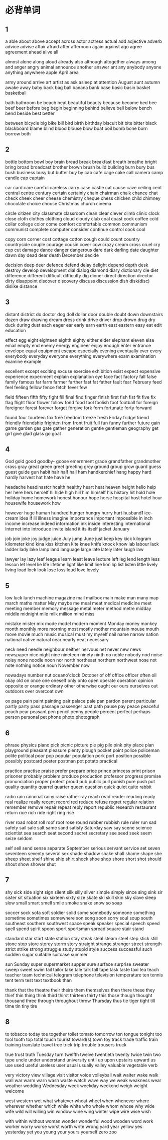 # 必背单词

## 1

a able about above accept across actor actress actual add adjective adverb advice advise affair afraid after afternoon again against ago agree agreement ahead alive all

 almost alone along aloud already also although altogether always among and anger angry animal announce another answer ant any anybody anyone anything anywhere apple April area

army around arrive art artist as ask asleep at attention August aunt autumn awake away baby back bag ball banana bank base basic basin basket basketball

bath bathroom be beach beat beautiful beauty because become bed bee beef beer before beg begin beginning behind believe bell below bench bend beside best better

between bicycle big bike bill bird birth birthday biscuit bit bite bitter black blackboard blame blind blood blouse blow boat boil bomb bone born borrow both

## 2

bottle bottom bowl boy brain bread break breakfast breath breathe bright bring broad broadcast brother brown brush build building burn bury bus bush business busy but butter buy by cab cafe cage cake call camera camp candle cap captain

car card care careful careless carry case castle cat cause cave ceiling cent central centre century certain certainly chain chairman chalk chance chat check cheek cheer cheese chemistry cheque chess chicken child chimney chocolate choice choose Christmas church cinema

circle citizen city classmate classroom clean clear clever climb clinic clock close cloth clothes clothing cloud cloudy club coal coast cock coffee cold collar college color come comfort comfortable common communism communist complete computer consider continue control cook cool

copy corn corner cost cottage cotton cough could count country countryside couple courage cousin cover cow crazy cream cross cruel cry cup cut damage dance danger dangerous dare dark darling date daughter dawn day dead dear death December decide

decision deep deer defence defend delay delight depend depth desk destroy develop development dial dialog diamond diary dictionary die diet difference different difficult difficulty dig dinner direct direction director dirty disappoint discover discovery discuss discussion dish disk(disc) dislike distance

## 3

distant district do doctor dog doll dollar door double doubt down downstairs dozen draw drawing dream dress drink drive driver drop drown drug dry duck during dust each eager ear early earn earth east eastern easy eat edit education

effect egg eight eighteen eighth eighty either elder elephant eleven else email empty end enemy energy engineer enjoy enough enter entrance envelope equal equipment escape especially evening eventually ever every everybody everyday everyone everything everywhere exam examination examine example

excellent except exciting excuse exercise exhibition exist expect expensive experience experiment explain explanation eye face fact factory fall false family famous far farm farmer farther fast fat father fault fear February feed feel feeling fellow fence fetch fever few

field fifteen fifth fifty fight fill final find finger finish first fish fist fit five fix flag flight floor flower follow fond food fool foolish foot football for foreign foreigner forest forever forget forgive fork form fortunate forty forward

found four fourteen fox free freedom freeze fresh Friday fridge friend friendly friendship frighten from front fruit full fun funny further future gain game garden gas gate gather generation gentle gentleman geography get girl give glad glass go goat


## 4

God gold good goodby- goose emernment grade grandfather grandmother crass gray great green greet greeting grey ground group grow guard guess guest guide gun habit hair half hall ham handkerchief hang happy hard hardly harvest hat hate have he

headache headinastcr hcalth healthy heart heat heaven height hello help her here hers herself hi hide high hill him himself his history hit hold hole holiday home homework honest honour hope horse hospital host hotel hour housewife housework how

however huge human hundred hunger hungry hurry hurt husband1 ice-cream idea if ill illness imagine importance important impossible in inch income increase indeed information ink inside interesting international Internet into introduce invite island it its itself jacket January

job join joke joy judge juice July jump June just keep key kick kilogram kilometer kind kina kiss kitchen kite knee knife knock know lab labour lack ladder lady lake lamp land language large late lately later laugh law

lawyer lay lazy leaf league learn least leave lecture left leg lend length less lesson let level lie life lifetime light like limit line lion lip list listen little lively living load lock look lose loss loud love lovely


## 5

low luck lunch machine magazine mail mailbox main make man many map march maths matter May maybe me meal meat medical medicine meet meeting member memory message metal meter method metre midday middle midnight mile milk million mind miss

mistake mister mix mode model modern moment Monday money monkey month monthly more morning most mostly mother mountain mouse mouth move movie much music musical must my myself nail name narrow nation national native natural near nearly neat necessary

neck need needle neighbour neither nervous net never new news newspaper nice night nine nineteen ninety ninth no noble nobody nod noise noisy none noodle noon nor north northeast northern northwest nose not note nothing notice noun November now

nowadays number nut oceano'clock October of off office officer often oil okay old on once one oneself only onto open operate operation opinion opposite or orange ordinary other otherwise ought our ours ourselves out outdoors over overcoat own

ox page pain paint painting pair palace pale pan pardon parent particular partly party pass passage passenger past path pause pay peace peaceful peach pear peasant pen pencil penny people percent perfect perhaps person personal pet phone photo photograph
    


## 6

phrase physics piano pick picnic picture pie pig pile pink pity place plan playground pleasant pleasure plenty plough pocket point police policeman polite political poor pop popular population pork port position possible possibly postcard poster postman pot potato practical

practice practise praise prefer prepare price prince princess print prison prisoner probably problem produce production professor progress promise pronunciation proper protect proud pub public pull punish pure push put quality quantity quarrel quarter queen question quick quiet quite rabbit

radio rain raincoat rainy raise rather ray reach read reader reading ready real realize really recent record red reduce refuse regret regular relation remember remove repair repeat reply report republic research restaurant return rice rich ride right ring rise

river road robot roll roof root rose round rubber rubbish rule ruler run sad safety sail sale salt same sand satisfy Saturday saw say scene science scientist sea search seat second secret secretary see seed seek seem seize seldom

self sell send sense separate September serious servant service set seven seventeen seventy several sex shade shadow shake shall shame shape she sheep sheet shelf shine ship shirt shock shoe shop shore short shot should shout show shower shut


## 7

shy sick side sight sign silent silk silly silver simple simply since sing sink sir sister sit situation six sixteen sixty size skate ski skill skin sky slave sleep slow small smart smell smile smoke snake snow so soap

soccer sock sofa soft soldier solid some somebody someone something sometime sometimes somewhere son song soon sorry soul soup south southeast southern southwest space speak speaker special speech speed spell spend spirit spoon sport sportsman spread square stair stand

standard star start state station stay steak steal steam steel step stick still stone stop store storey storm story straight strange stranger street strength strict strike strong struggle study stupid style success successful such sudden sugar suitable suitcase summer

sun Sunday super supermarket supper sure surface surprise sweater sweep sweet swim tail tailor take tale talk tall tape task taste taxi tea teach teacher team technical telegram telephone television temperature ten tennis tent term test text textbook than

thank that the theatre their theirs them themselves then there these they thief thin thing think third thirst thirteen thirty this those though thought thousand three through throughout throw Thursday thus tie tiger tight till time tin tiny tire



## 8

to tobacco today toe together toilet tomato tomorrow ton tongue tonight too tool tooth top total touch tourist toward(s) town toy track trade traffic train training translate travel tree trick trip trouble trousers truck

true trust truth Tuesday turn twelfth twelve twentieth twenty twice twin two type uncle under understand university until up upon upstairs upward us use used useful useless user usual usually valley valuable vegetable verb

very victory view village visit visitor voice volleyball wait waiter wake walk wall war warm warn wash waste watch wave way we weak weakness wear weather wedding Wednesday week weekday weekend weigh weight welcome

west western wet what whatever wheat wheel when whenever where wherever whether which while white who whole whom whose why wide wife wild will willing win window wine wing winter wipe wire wise wish

with within without woman wonder wonderful wood wooden word work worker worry worse worst worth write wrong yard year yellow yes yesterday yet you young your yours yourself zero zoo





